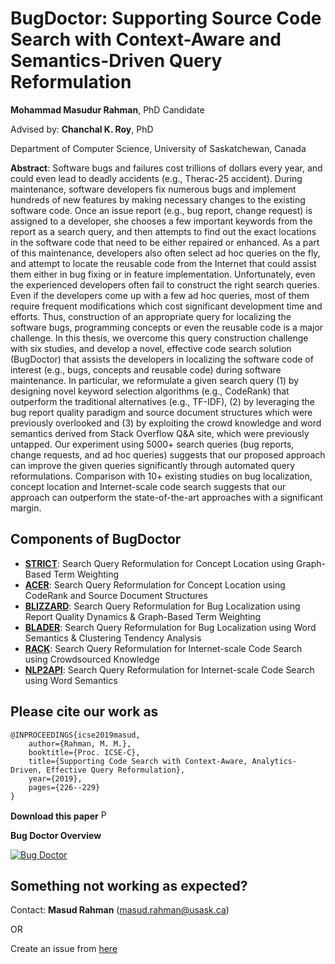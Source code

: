 # BugDoctor: Supporting Source Code Search with Context-Aware and Semantics-Driven Query Reformulation


**Mohammad Masudur Rahman**, PhD Candidate

Advised by: **Chanchal K. Roy**, PhD

Department of Computer Science, University of Saskatchewan, Canada


**Abstract**: Software bugs and failures cost trillions of dollars every year, and could even lead to deadly accidents (e.g., Therac-25 accident). During maintenance, software developers fix numerous bugs and implement hundreds of new features by making necessary changes to the existing software code. Once an issue report (e.g., bug report, change request) is assigned to a developer, she chooses a few important keywords from the report as a search query, and then attempts to find out the exact locations in the software code that need to be either repaired or enhanced. As a part of this maintenance, developers also often select ad hoc queries on the fly, and attempt to locate the reusable code from the Internet that could assist them either in bug fixing or in feature implementation. Unfortunately, even the experienced developers often fail to construct the right search queries. Even if the developers come up with a few ad hoc queries, most of them require frequent modifications which cost significant development time and efforts. Thus, construction of an appropriate query for localizing the software bugs, programming concepts or even the reusable code is a major challenge. In this thesis, we overcome this query construction challenge with six studies, and develop a novel, effective code search solution (BugDoctor) that assists the developers in localizing the software code of interest (e.g., bugs, concepts and reusable code) during software maintenance. In particular, we reformulate a given search query (1) by designing novel keyword selection algorithms (e.g., CodeRank) that outperform the traditional alternatives (e.g., TF-IDF), (2) by leveraging the bug report quality paradigm and source document structures which were previously overlooked and (3) by exploiting the crowd knowledge and word semantics derived from Stack Overflow Q&A site, which were previously untapped. Our experiment using 5000+ search queries (bug reports, change requests, and ad hoc queries) suggests that our proposed approach can improve the given queries significantly through automated query reformulations. Comparison with 10+ existing studies on bug localization, concept location and Internet-scale code search suggests that our approach can outperform the state-of-the-art approaches with a significant margin.

Components of BugDoctor
--------------------------------
- [**STRICT**](https://github.com/masud-technope/STRICT-Replication-Package): Search Query Reformulation for Concept Location using Graph-Based Term Weighting
- [**ACER**](https://github.com/masud-technope/ACER-Replication-Package-ASE2017): Search Query Reformulation for Concept Location using CodeRank and Source Document Structures
- [**BLIZZARD**](https://github.com/masud-technope/BLIZZARD-Replication-Package-ESEC-FSE2018): Search Query Reformulation for Bug Localization using Report Quality Dynamics & Graph-Based Term Weighting
- [**BLADER**](https://github.com/masud-technope/BLADER-ICSE2019-Replication-Package): Search Query Reformulation for Bug Localization using Word Semantics & Clustering Tendency Analysis
- [**RACK**](https://github.com/masud-technope/RACK-Replication-Package): Search Query Reformulation for Internet-scale Code Search using Crowdsourced Knowledge
- [**NLP2API**](https://github.com/masud-technope/NLP2API-Replication-Package): Search Query Reformulation for Internet-scale Code Search using Word Semantics


Please cite our work as
------------------------------------------
```
@INPROCEEDINGS{icse2019masud,
	author={Rahman, M. M.},
	booktitle={Proc. ICSE-C},
	title={Supporting Code Search with Context-Aware, Analytics-Driven, Effective Query Reformulation},
	year={2019},
	pages={226--229}
}
```
**Download this paper** [<img src="http://homepage.usask.ca/~masud.rahman/img/pdf.png"
     alt="PDF" heigh="16px" width="16px" />](http://homepage.usask.ca/~masud.rahman/papers/masud-ICSE2019-pp.pdf)



**Bug Doctor Overview**

[![Bug Doctor](https://github.com/masud-technope/BugDoctor/bugdoctor.png)](https://youtu.be/RPMBr0Ktxks)



Something not working as expected?
------------------------------------------------------------------------
Contact: **Masud Rahman** (masud.rahman@usask.ca)

OR

Create an issue from [here](https://github.com/masud-technope/BugDoctor/issues/new)





